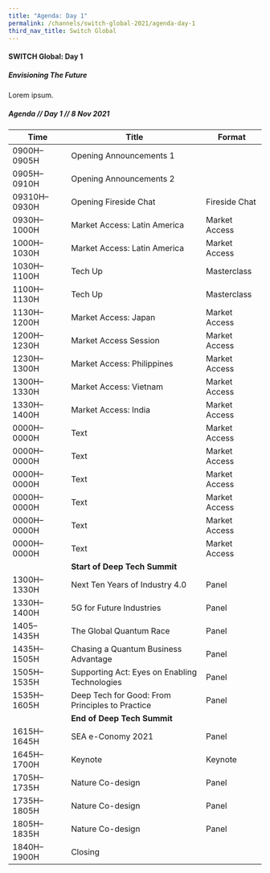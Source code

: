 ```yaml
---
title: "Agenda: Day 1"
permalink: /channels/switch-global-2021/agenda-day-1
third_nav_title: Switch Global
---
```

#### SWITCH Global: Day 1 
##### Envisioning The Future
Lorem ipsum.


##### Agenda // Day 1 // 8 Nov 2021

| Time | Title | Format |
| -------- | -------- | -------- |
| 0900H–0905H     | Opening Announcements  1 |      |
| 0905H–0910H     | Opening Announcements 2    |     |
| 09310H–0930H     | Opening Fireside Chat    | Fireside Chat     |
| 0930H–1000H     | Market Access: Latin America     | Market Access     |
| 1000H–1030H     | Market Access: Latin America     | Market Access     |
| 1030H–1100H     | Tech Up    | Masterclass    |
| 1100H–1130H     | Tech Up     | Masterclass   |
| 1130H–1200H     | Market Access: Japan       | Market Access     |
| 1200H–1230H     | Market Access Session    | Market Access     |
| 1230H–1300H     | Market Access: Philippines     | Market Access     |
| 1300H–1330H     | Market Access: Vietnam    | Market Access     |
| 1330H–1400H     | Market Access: India   | Market Access     |
| 0000H–0000H     | Text   | Market Access     |
| 0000H–0000H     | Text   | Market Access     |
| 0000H–0000H     | Text   | Market Access     |
| 0000H–0000H     | Text   | Market Access     |
| 0000H–0000H     | Text   | Market Access     |
| 0000H–0000H     | Text   | Market Access     |
|      | **Start of Deep Tech Summit**     |      |
| 1300H–1330H     | Next Ten Years of Industry 4.0    | Panel     |
| 1330H–1400H     | 5G for Future Industries     | Panel     |
| 1405–1435H     | The Global Quantum Race    | Panel     |
| 1435H–1505H     | Chasing a Quantum Business Advantage    | Panel     |
| 1505H–1535H     | Supporting Act: Eyes on Enabling Technologies     | Panel    |
| 1535H–1605H     | Deep Tech for Good: From Principles to Practice     | Panel     |
|      | **End of Deep Tech Summit**     |      |
| 1615H–1645H     | SEA e-Conomy 2021     | Panel    |
| 1645H–1700H     | Keynote    | Keynote     |
| 1705H–1735H     | Nature Co-design    | Panel     |
| 1735H–1805H     | Nature Co-design     | Panel     |
| 1805H–1835H     | Nature Co-design     | Panel   |
| 1840H–1900H     | Closing     |    |